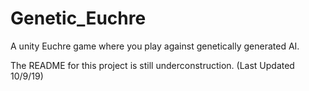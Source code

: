 # Genetic_Euchre
A unity Euchre game where you play against genetically generated AI.

The README for this project is still underconstruction. (Last Updated 10/9/19)
